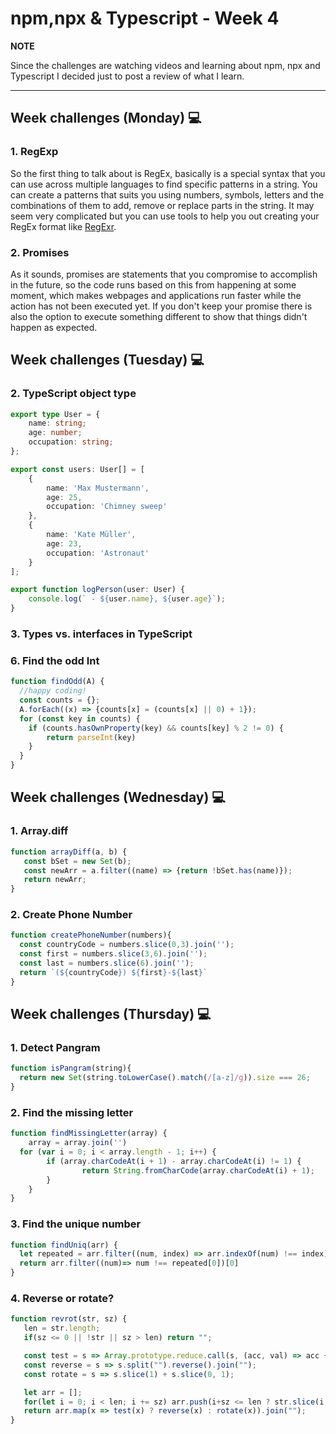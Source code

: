 # npm,npx & Typescript - Week 4

**NOTE**

Since the challenges are watching videos and learning about npm, npx and Typescript I decided just to post a review of what I learn.

---

## Week challenges (Monday) 💻

### 1. RegExp

 So the first thing to talk about is RegEx, basically is a special syntax that you can use across multiple languages to find specific patterns in a string. You can create a patterns that suits you using numbers, symbols, letters and the combinations of them to add, remove or replace parts in the string. It may seem very complicated but you can use tools to help you out creating your RegEx format like [RegExr](https://regexr.com/).

### 2. Promises

As it sounds, promises are statements that you compromise to accomplish in the future, so the code runs based on this from happening at some moment, which makes webpages and applications run faster while the action has not been executed yet. If you don't keep your promise there is also the option to execute something different to show that things didn't happen as expected. 

## Week challenges (Tuesday) 💻

### 2. TypeScript object type

```typescript
export type User = {
    name: string;
    age: number;
    occupation: string;
};

export const users: User[] = [
    {
        name: 'Max Mustermann',
        age: 25,
        occupation: 'Chimney sweep'
    },
    {
        name: 'Kate Müller',
        age: 23,
        occupation: 'Astronaut'
    }
];

export function logPerson(user: User) {
    console.log(` - ${user.name}, ${user.age}`);
}
```

### 3. Types vs. interfaces in TypeScript

### 6. Find the odd Int

```javascript
function findOdd(A) {
  //happy coding!
  const counts = {};
  A.forEach((x) => {counts[x] = (counts[x] || 0) + 1});
  for (const key in counts) {
    if (counts.hasOwnProperty(key) && counts[key] % 2 != 0) {
        return parseInt(key)
    }
  }
}
```

## Week challenges (Wednesday) 💻

### 1. Array.diff

```javascript
function arrayDiff(a, b) {
   const bSet = new Set(b);
   const newArr = a.filter((name) => {return !bSet.has(name)});
   return newArr;
}
```

### 2. Create Phone Number

```javascript
function createPhoneNumber(numbers){
  const countryCode = numbers.slice(0,3).join('');
  const first = numbers.slice(3,6).join('');
  const last = numbers.slice(6).join('');
  return `(${countryCode}) ${first}-${last}`
}
```

## Week challenges (Thursday) 💻

### 1. Detect Pangram

```javascript
function isPangram(string){
  return new Set(string.toLowerCase().match(/[a-z]/g)).size === 26;
}
```

### 2. Find the missing letter
```javascript
function findMissingLetter(array) {	
	array = array.join('')
  for (var i = 0; i < array.length - 1; i++) {
		if (array.charCodeAt(i + 1) - array.charCodeAt(i) != 1) {
				return String.fromCharCode(array.charCodeAt(i) + 1);
		}
	}
}
```

### 3. Find the unique number
```javascript
function findUniq(arr) {
  let repeated = arr.filter((num, index) => arr.indexOf(num) !== index)
  return arr.filter((num)=> num !== repeated[0])[0]
}
```

### 4. Reverse or rotate?
```javascript
function revrot(str, sz) {
   len = str.length;
   if(sz <= 0 || !str || sz > len) return "";

   const test = s => Array.prototype.reduce.call(s, (acc, val) => acc + Number(val) ** 3, 0) % 2 === 0;
   const reverse = s => s.split("").reverse().join("");
   const rotate = s => s.slice(1) + s.slice(0, 1);

   let arr = [];
   for(let i = 0; i < len; i += sz) arr.push(i+sz <= len ? str.slice(i, i+sz) : "")
   return arr.map(x => test(x) ? reverse(x) : rotate(x)).join("");
}
```
